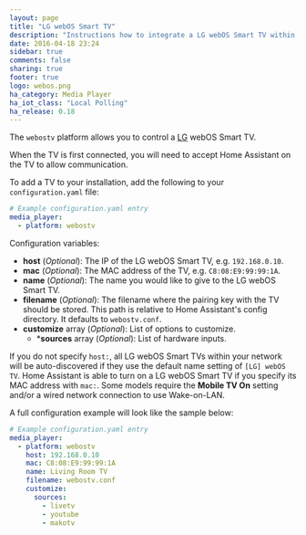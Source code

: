 ```yaml
---
layout: page
title: "LG webOS Smart TV"
description: "Instructions how to integrate a LG webOS Smart TV within Home Assistant."
date: 2016-04-18 23:24
sidebar: true
comments: false
sharing: true
footer: true
logo: webos.png
ha_category: Media Player
ha_iot_class: "Local Polling"
ha_release: 0.18
---
```


The `webostv` platform allows you to control a [LG](http://www.lg.com/) webOS Smart TV.

When the TV is first connected, you will need to accept Home Assistant on the TV to allow communication.

To add a TV to your installation, add the following to your `configuration.yaml` file:

```yaml
# Example configuration.yaml entry
media_player:
  - platform: webostv
```

Configuration variables:

- **host** (*Optional*): The IP of the LG webOS Smart TV, e.g. `192.168.0.10`.
- **mac** (*Optional*): The MAC address of the TV, e.g. `C8:08:E9:99:99:1A`.
- **name** (*Optional*): The name you would like to give to the LG webOS Smart TV.
- **filename** (*Optional*): The filename where the pairing key with the TV should be stored. This path is relative to Home Assistant's config directory. It defaults to `webostv.conf`.
- **customize** array (*Optional*): List of options to customize.
  - ***sources** array (*Optional*): List of hardware inputs.

If you do not specify `host:`, all LG webOS Smart TVs within your network will be auto-discovered if they use the default name setting of `[LG] webOS TV`.
Home Assistant is able to turn on a LG webOS Smart TV if you specify its MAC address with `mac:`. Some models require the **Mobile TV On** setting and/or a wired network connection to use Wake-on-LAN.

A full configuration example will look like the sample below:

```yaml
# Example configuration.yaml entry
media_player:
  - platform: webostv
    host: 192.168.0.10
    mac: C8:08:E9:99:99:1A
    name: Living Room TV
    filename: webostv.conf
    customize:
      sources:
        - livetv
        - youtube
        - makotv
```
